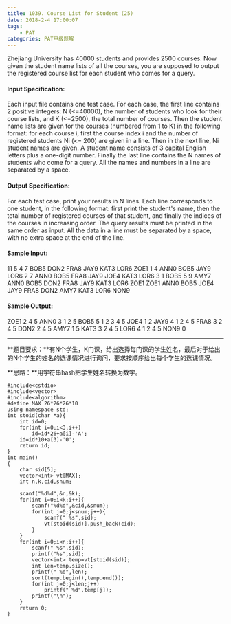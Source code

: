 ```yaml
---
title: 1039. Course List for Student (25)
date: 2018-2-4 17:00:07
tags: 
	- PAT
categories: PAT甲级题解
---
```


Zhejiang University has 40000 students and provides 2500 courses. Now given the student name lists of all the courses, you are supposed to output the registered course list for each student who comes for a query.

#### Input Specification:

Each input file contains one test case. For each case, the first line contains 2 positive integers: N (<=40000), the number of students who look for their course lists, and K (<=2500), the total number of courses. Then the student name lists are given for the courses (numbered from 1 to K) in the following format: for each course i, first the course index i and the number of registered students Ni (<= 200) are given in a line. Then in the next line, Ni student names are given. A student name consists of 3 capital English letters plus a one-digit number. Finally the last line contains the N names of students who come for a query. All the names and numbers in a line are separated by a space.

#### Output Specification:

For each test case, print your results in N lines. Each line corresponds to one student, in the following format: first print the student's name, then the total number of registered courses of that student, and finally the indices of the courses in increasing order. The query results must be printed in the same order as input. All the data in a line must be separated by a space, with no extra space at the end of the line.

#### Sample Input:
11 5
4 7
BOB5 DON2 FRA8 JAY9 KAT3 LOR6 ZOE1
1 4
ANN0 BOB5 JAY9 LOR6
2 7
ANN0 BOB5 FRA8 JAY9 JOE4 KAT3 LOR6
3 1
BOB5
5 9
AMY7 ANN0 BOB5 DON2 FRA8 JAY9 KAT3 LOR6 ZOE1
ZOE1 ANN0 BOB5 JOE4 JAY9 FRA8 DON2 AMY7 KAT3 LOR6 NON9
#### Sample Output:
ZOE1 2 4 5
ANN0 3 1 2 5
BOB5 5 1 2 3 4 5
JOE4 1 2
JAY9 4 1 2 4 5
FRA8 3 2 4 5
DON2 2 4 5
AMY7 1 5
KAT3 3 2 4 5
LOR6 4 1 2 4 5
NON9 0
***
**题目要求：**有N个学生，K门课，给出选择每门课的学生姓名，最后对于给出的N个学生的姓名的选课情况进行询问，要求按顺序给出每个学生的选课情况。

**思路：**用字符串hash把学生姓名转换为数字。

```
#include<cstdio>
#include<vector>
#include<algorithm>
#define MAX 26*26*26*10
using namespace std;
int stoid(char *a){
    int id=0;
    for(int i=0;i<3;i++)
        id=id*26+a[i]-'A';
    id=id*10+a[3]-'0';
    return id;
}
int main()
{
    char sid[5];
    vector<int> vt[MAX];
    int n,k,cid,snum;

    scanf("%d%d",&n,&k);
    for(int i=0;i<k;i++){
        scanf("%d%d",&cid,&snum);
        for(int j=0;j<snum;j++){
            scanf(" %s",sid);
            vt[stoid(sid)].push_back(cid);
        }
    }
    for(int i=0;i<n;i++){
        scanf(" %s",sid);
        printf("%s",sid);
        vector<int> temp=vt[stoid(sid)];
        int len=temp.size();
        printf(" %d",len);
        sort(temp.begin(),temp.end());
        for(int j=0;j<len;j++)
            printf(" %d",temp[j]);
        printf("\n");
    }
    return 0;
}
```